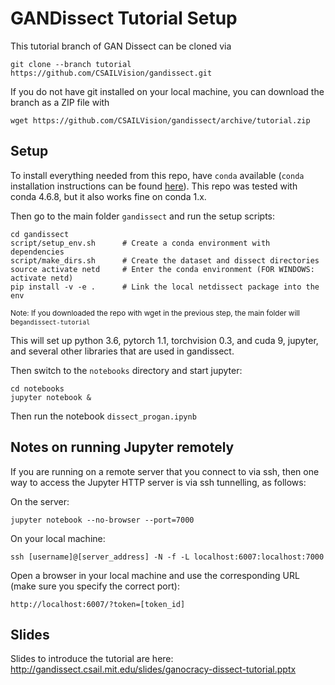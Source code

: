 # GANDissect Tutorial Setup

This tutorial branch of GAN Dissect can be cloned via

```
git clone --branch tutorial https://github.com/CSAILVision/gandissect.git
```

If you do not have git installed on your local machine, you can download the branch as a ZIP file with

```
wget https://github.com/CSAILVision/gandissect/archive/tutorial.zip
```

## Setup

To install everything needed from this repo, have `conda` available (`conda` installation instructions can be found [here](http://ganocracy.csail.mit.edu/tutorial/setup.html)). This repo was tested with conda 4.6.8, but it also works fine on conda 1.x. 

Then go to the main folder `gandissect` and run the setup scripts:

```
cd gandissect
script/setup_env.sh      # Create a conda environment with dependencies
script/make_dirs.sh      # Create the dataset and dissect directories
source activate netd     # Enter the conda environment (FOR WINDOWS: activate netd)
pip install -v -e .      # Link the local netdissect package into the env
```
<sub>Note: If you downloaded the repo with wget in the previous step, the main folder will be`gandissect-tutorial`</sub>

This will set up python 3.6, pytorch 1.1, torchvision 0.3, and cuda 9,
jupyter, and several other libraries that are used in gandissect.

Then switch to the `notebooks` directory and start jupyter:
```
cd notebooks
jupyter notebook &
```

Then run the notebook `dissect_progan.ipynb`

## Notes on running Jupyter remotely

If you are running on a remote server that you connect to via
ssh, then one way to access the Jupyter HTTP server is via ssh
tunnelling, as follows:

On the server:

```
jupyter notebook --no-browser --port=7000
```

On your local machine:

```
ssh [username]@[server_address] -N -f -L localhost:6007:localhost:7000
```

Open a browser in your local machine and use the corresponding URL
(make sure you specify the correct port):

```
http://localhost:6007/?token=[token_id]
```

## Slides

Slides to introduce the tutorial are here:
http://gandissect.csail.mit.edu/slides/ganocracy-dissect-tutorial.pptx